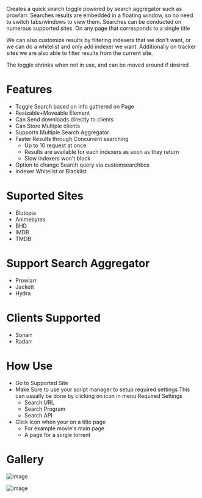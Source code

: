 Creates a quick search toggle powered by search aggregator such as prowlarr. Searches results are embedded in a floating window, so no need to switch tabs/windows to view them.  Searches can be conducted on numerous supported sites. On any page that corresponds to a single title

We can also customize results by filtering indexers that we don't want, or we can do a whitelist and only add indexer we want. Additionally on tracker sites we are also able to filter results from the current site. 

The toggle shrinks when not in use, and can be moved around if desired

# Features
* Toggle Search based on info gathered on Page
* Resizable+Moveable Element
* Can Send downloads directly to clients
* Can Store Multiple clients 
* Supports Multiple Search Aggregator
* Faster Results through Concurrent searching
  - Up to 10 request at once
  - Results are available for each indexers as soon as they return
  - Slow indexers won't block
* Option to change Search query via customsearchbox
* Indexer Whitelist or Blacklist




# Suported Sites
* Blutopia
* Animebytes
* BHD
* IMDB
* TMDB

 # Support Search Aggregator
* Prowlarr
* Jackett
* Hydra

# Clients Supported
* Sonarr
* Radarr

# How Use
* Go to Supported Site
* Make Sure to use your script manager to setup required settings
This can usually be done by clicking on icon in menu
Required Settings
  * Search URL
  * Search Program
  * Search API
 * Click Icon when your on a title page
    * For example movie's main page
    * A page for a single torrent
    
# Gallery 

![image](https://user-images.githubusercontent.com/109320934/197426136-949dd2fb-4888-4429-9dc6-7baeaa3f5a75.png)

![image](https://user-images.githubusercontent.com/109320934/197426269-fcc31092-fb47-49ac-b81e-1150fcf48e69.png)





